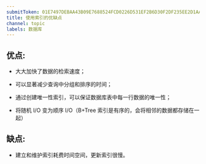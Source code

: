 ```yaml
---
submitToken: 01E7497DEBAA43B09E7688524FCD0226D531EF2B6D30F2DF235EE2D1AAA8C202
title: 使用索引的优缺点
channel: topic
labels: 数据库
---
```


## 优点:

- 大大加快了数据的检索速度；

- 可以显著减少查询中分组和排序的时间；

- 通过创建唯一性索引，可以保证数据库表中每一行数据的唯一性；

- 将随机 I/O 变为顺序 I/O（B+Tree 索引是有序的，会将相邻的数据都存储在一起）

## 缺点:

- 建立和维护索引耗费时间空间，更新索引很慢。
